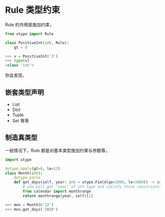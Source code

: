 # Rule 类型约束


Rule 的作用是施加约束，

```python
from utype import Rule

class PositiveInt(int, Rule):  
    gt = 0

>>> v = PositiveInt('3')
>>> type(v)
<class 'int'>
```

你会发现，

## 嵌套类型声明

* List
* Dict
* Tuple
* Set
等等


## 制造真类型

一般情况下，Rule 都是对基本类型施加约束与参数等，

```python
import utype

@utype.apply(gt=0, le=12)  
class Month(int):  
    @utype.parse
    def get_days(self, year: int = utype.Field(ge=2000, le=3000)) -> int: 
        # you will get 'year' of int type and satisfy those constraints 
        from calendar import monthrange  
        return monthrange(year, self)[1]

>>> mon = Month(b'12')
>>> mon.get_days('2020')
```
